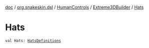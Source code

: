 [doc](../../../index.md) / [org.snakeskin.dsl](../../index.md) / [HumanControls](../index.md) / [Extreme3DBuilder](index.md) / [Hats](./-hats.md)

# Hats

`val Hats: `[`HatsDefinitions`](../../../org.snakeskin.controls.mappings/-extreme3-d/-mapping-definitions/-hats-definitions/index.md)